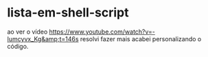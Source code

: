 # lista-em-shell-script
ao ver o vídeo https://www.youtube.com/watch?v=-Iumcyvx_Kg&amp;t=146s resolvi fazer mais acabei personalizando o código.
